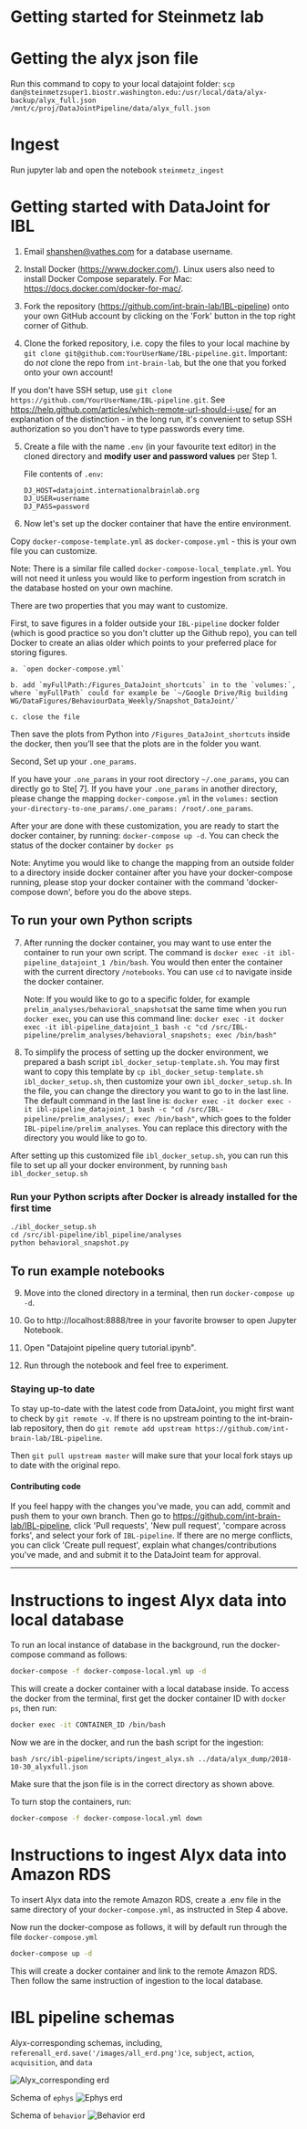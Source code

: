 # Getting started for Steinmetz lab

# Getting the alyx json file

Run this command to copy to your local datajoint folder:
`
 scp dan@steinmetzsuper1.biostr.washington.edu:/usr/local/data/alyx-backup/alyx_full.json /mnt/c/proj/DataJointPipeline/data/alyx_full.json
`

# Ingest

Run jupyter lab and open the notebook `steinmetz_ingest`



# Getting started with DataJoint for IBL #

1. Email shanshen@vathes.com for a database username.

2. Install Docker (https://www.docker.com/). Linux users also need to install Docker Compose separately. For Mac: https://docs.docker.com/docker-for-mac/.

3. Fork the repository (https://github.com/int-brain-lab/IBL-pipeline) onto your own GitHub account by clicking on the 'Fork' button in the top right corner of Github.

4. Clone the forked repository, i.e. copy the files to your local machine by `git clone git@github.com:YourUserName/IBL-pipeline.git`. Important: do *not* clone the repo from `int-brain-lab`, but the one that you forked onto your own account!

If you don't have SSH setup, use `git clone https://github.com/YourUserName/IBL-pipeline.git`. See https://help.github.com/articles/which-remote-url-should-i-use/ for an explanation of the distinction - in the long run, it's convenient to setup SSH authorization so you don't have to type passwords every time.

5. Create a file with the name `.env` (in your favourite text editor) in the cloned directory and **modify user and password values** per Step 1.

    File contents of ``.env``:
    ```
    DJ_HOST=datajoint.internationalbrainlab.org
    DJ_USER=username
    DJ_PASS=password
    ```

6. Now let's set up the docker container that have the entire environment. 

Copy `docker-compose-template.yml` as `docker-compose.yml` - this is your own file you can customize.

Note: There is a similar file called `docker-compose-local_template.yml`. You will not need it unless you would like to perform ingestion from scratch in the database hosted on your own machine.

There are two properties that you may want to customize. 

First, to save figures in a folder outside your `IBL-pipeline` docker folder (which is good practice so you don't clutter up the Github repo), you can tell Docker to create an alias older which points to your preferred place for storing figures. 

	a. `open docker-compose.yml`
	
	b. add `myFullPath:/Figures_DataJoint_shortcuts` in to the `volumes:`, where `myFullPath` could for example be `~/Google Drive/Rig building WG/DataFigures/BehaviourData_Weekly/Snapshot_DataJoint/` 
	
	c. close the file

Then save the plots from Python into `/Figures_DataJoint_shortcuts` inside the docker, then you’ll see that the plots are in the folder you want.

Second, Set up your `.one_params`.

If you have your `.one_params` in your root directory `~/.one_params`, you can directly go to Ste[ 7]. If you have your `.one_params` in another directory, please change the mapping `docker-compose.yml`
in the `volumes:` section `your-directory-to-one_params/.one_params: /root/.one_params`.

After your are done with these customization, you are ready to start the docker container, by running:
`docker-compose up -d`. You can check the status of the docker container by `docker ps`


Note: Anytime you would like to change the mapping from an outside folder to a directory inside docker container after you have your docker-compose running, please stop your docker container with the command 'docker-compose down', before you do the above steps.



## To run your own Python scripts ##

7. After running the docker container, you may want to use enter the container to run your own script. The command is `docker exec -it ibl-pipeline_datajoint_1 /bin/bash`. You would then enter the container with the current directory `/notebooks`. You can use `cd` to navigate inside the docker container. 

    Note: If you would like to go to a specific folder, for example `prelim_analyses/behavioral_snapshots`at the same time when you run `docker exec`, you can use this command line: `docker exec -it docker exec -it ibl-pipeline_datajoint_1 bash -c "cd /src/IBL-pipeline/prelim_analyses/behavioral_snapshots; exec /bin/bash"`

8. To simplify the process of setting up the docker environment, we prepared a bash script `ibl_docker_setup-template.sh`. You may first want to copy this template by `cp ibl_docker_setup-template.sh ibl_docker_setup.sh`, then customize your own `ibl_docker_setup.sh`. In the file, you can change the directory you want to go to in the last line. The default command in the last line is: `docker exec -it docker exec -it ibl-pipeline_datajoint_1 bash -c "cd /src/IBL-pipeline/prelim_analyses/; exec /bin/bash"`, which goes to the folder `IBL-pipeline/prelim_analyses`. You can replace this directory with the directory you would like to go to.

After setting up this customized file `ibl_docker_setup.sh`, you can run this file to set up all your docker environment, by running `bash ibl_docker_setup.sh`


### Run your Python scripts after Docker is already installed for the first time ###

```
./ibl_docker_setup.sh
cd /src/ibl-pipeline/ibl_pipeline/analyses
python behavioral_snapshot.py
```

## To run example notebooks ##

9. Move into the cloned directory in a terminal, then run `docker-compose up -d`.

10. Go to http://localhost:8888/tree in your favorite browser to open Jupyter Notebook.

11. Open "Datajoint pipeline query tutorial.ipynb".

12. Run through the notebook and feel free to experiment.

### Staying up-to date ###

To stay up-to-date with the latest code from DataJoint, you might first want to check by `git remote -v`. 
If there is no upstream pointing to the int-brain-lab repository, then do `git remote add upstream https://github.com/int-brain-lab/IBL-pipeline`.

Then `git pull upstream master` will make sure that your local fork stays up to date with the original repo.

#### Contributing code ####

If you feel happy with the changes you've made, you can add, commit and push them to your own branch. Then go to https://github.com/int-brain-lab/IBL-pipeline, click 'Pull requests', 'New pull request', 'compare across forks', and select your fork of `IBL-pipeline`. If there are no merge conflicts, you can click 'Create pull request', explain what changes/contributions you've made, and and submit it to the DataJoint team for approval. 



---

# Instructions to ingest Alyx data into local database #

To run an local instance of database in the background, run the docker-compose command as follows:

```bash
docker-compose -f docker-compose-local.yml up -d
```

This will create a docker container with a local database inside. To access the docker from the terminal, first get the docker container ID with `docker ps`, then run:

```bash
docker exec -it CONTAINER_ID /bin/bash
```

Now we are in the docker, and run the bash script for the ingestion:

```
bash /src/ibl-pipeline/scripts/ingest_alyx.sh ../data/alyx_dump/2018-10-30_alyxfull.json
```

Make sure that the json file is in the correct directory as shown above.

To turn stop the containers, run:

```bash
docker-compose -f docker-compose-local.yml down
```

# Instructions to ingest Alyx data into Amazon RDS

To insert Alyx data into the remote Amazon RDS, create a .env file in the same directory of your `docker-compose.yml`, as instructed in Step 4 above. 

Now run the docker-compose as follows, it will by default run through the file `docker-compose.yml`

```bash
docker-compose up -d
```

This will create a docker container and link to the remote Amazon RDS. Then follow the same instruction of ingestion to the local database.

# IBL pipeline schemas #

Alyx-corresponding schemas, including, `referenall_erd.save('/images/all_erd.png')ce`, `subject`, `action`, `acquisition`, and `data`

![Alyx_corresponding erd](images/alyx_erd.png)

Schema of `ephys`
![Ephys erd](images/ephys_erd.png)

Schema of `behavior`
![Behavior erd](images/behavior_erd.png)
